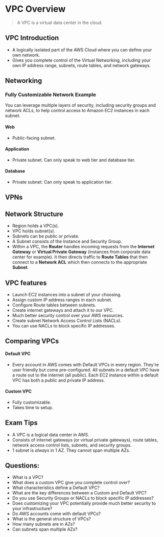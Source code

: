 # VPC Overview

> A VPC is a virtual data center in the cloud.

## VPC Introduction

- A logically isolated part of the AWS Cloud where you can define your own network.
- Gives you complete control of the Virtual Networking, including your own IP address range, subnets, route tables, and network gateways.

## Networking

### Fully Customizable Network Example

You can leverage multiple layers of security, including security groups and network ACLs, to help control access to Amazon EC2 instances in each subnet.

#### Web

- Public-facing subnet.

#### Application

- Private subnet. Can only speak to web tier and database tier.

#### Database

- Private subnet. Can only speak to application tier.

## VPNs

## Network Structure

- Region holds a VPC(s).
- VPC holds subnet(s).
- Subnets can be public or private.
- A Subnet consists of the Instance and Security Group.
- Within a VPC, the **Router** handles incoming requests from the **Internet Gateway** or **Virtual Private Gateway** (instances from corporate data center for example). It then directs traffic to **Route Tables** that then connect to a **Network ACL** which then connects to the appropriate **Subnet**.

## VPC features

- Launch EC2 instances into a subnet of your choosing.
- Assign custom IP address ranges in each subnet.
- Configure Route tables between subnets.
- Create internet gateways and attach it to our VPC.
- Much better security control over your AWS resources.
- Create subnet Network Access Control Lists (NACLs).
- You can use NACLs to block specific IP addresses.

## Comparing VPCs

#### Default VPC

- Every account in AWS comes with Default VPCs in every region. They're user friendly but come pre-configured. All subnets in a default VPC have a route out to the internet (all public). Each EC2 instance within a default VPC has both a public and private IP address.

#### Custom VPC

- Fully customizable.
- Takes time to setup.

## Exam Tips

- A VPC is a logical data center in AWS.
- Consists of internet gateways (or virtual private gateways), route tables, network access control lists, subnets, and security groups.
- 1 subnet is _always_ in 1 AZ. They cannot span multiple AZs.

## Questions:

- What is a VPC?
- What does a custom VPC give you complete control over?
- What characteristics define a Default VPC?
- What are the key differences between a Custom and Default VPC?
- Do you use Security Groups or NACLs to block specific IP addresses?
- Does customizing your VPC potentially provide much better security to your infrastructure?
- Do AWS accounts come with default VPCs?
- What is the general structure of VPCs?
- How many subnets are in AZs?
- Can subnets span multiple AZs?
